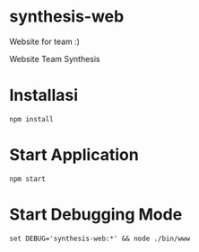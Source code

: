 # synthesis-web
Website for team :)
<p>Website Team Synthesis<p>

# Installasi
`` npm install `` 

# Start Application 
`` npm start `` 

# Start Debugging Mode
`` set DEBUG='synthesis-web:*' && node ./bin/www `` 